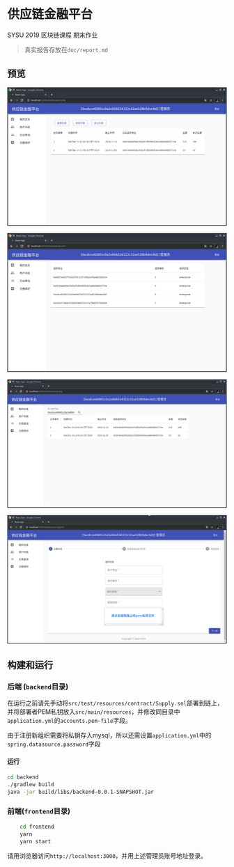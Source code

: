 # 供应链金融平台

SYSU 2019 区块链课程 期末作业

> 真实报告存放在`doc/report.md`

## 预览

![](doc/assets/new/mine_page.png)

![](doc/assets/new/users_page.png)

![](doc/assets/new/query_page.png)

![](doc/assets/new/register_page.png)

## 构建和运行

### 后端 (`backend`目录)

在运行之前请先手动将`src/test/resources/contract/Supply.sol`部署到链上，并将部署者PEM私钥放入`src/main/resources`，并修改同目录中`application.yml`的`accounts.pem-file`字段。

由于注册新组织需要将私钥存入mysql，所以还需设置`application.yml`中的`spring.datasource.password`字段

#### 运行

```bash
cd backend
./gradlew build
java -jar build/libs/backend-0.0.1-SNAPSHOT.jar
```

### 前端(`frontend`目录)

```bash
    cd frontend
    yarn
    yarn start
```

请用浏览器访问`http://localhost:3000`，并用上述管理员账号地址登录。

